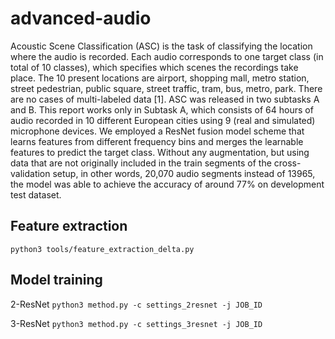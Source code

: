 # advanced-audio
Acoustic Scene Classification (ASC) is the task of classifying the location where the audio is recorded. Each audio corresponds to one target class (in total of 10 classes), which specifies which scenes the recordings take place. The 10 present locations are airport, shopping mall, metro station, street pedestrian, public square, street traffic, tram, bus, metro, park. There are no cases of multi-labeled data [1]. ASC was released in two subtasks A and B. This report works only in Subtask A, which consists of 64 hours of audio recorded in 10 different European cities using 9 (real and simulated) microphone devices. We employed a ResNet fusion model scheme that learns features from different frequency bins and merges the learnable features to predict the target class. Without any augmentation, but using data that are not originally included in the train segments of the cross-validation setup, in other words, 20,070 audio segments instead of 13965, the model was able to achieve the accuracy of around 77% on development test dataset. 


## Feature extraction
```python3 tools/feature_extraction_delta.py```

## Model training
2-ResNet
```python3 method.py -c settings_2resnet -j JOB_ID```

3-ResNet
```python3 method.py -c settings_3resnet -j JOB_ID```

